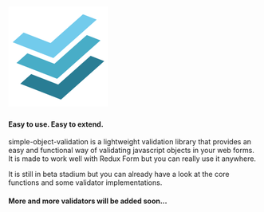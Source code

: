 # <img src="https://raw.githubusercontent.com/madcat23/simple-object-validation/master/logo/logo.png" width="200" alt="simple-object-validation">

#### Easy to use. Easy to extend.
simple-object-validation is a lightweight validation library that provides an easy and functional way of validating javascript objects in your web forms. It is made to work well with Redux Form but you can really use it anywhere.

It is still in beta stadium but you can already have a look at the core functions and some validator implementations.
#### More and more validators will be added soon...
